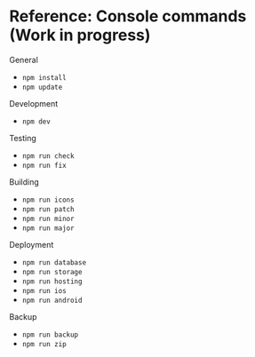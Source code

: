 # Reference: Console commands (Work in progress)

General
- `npm install`
- `npm update`

Development
- `npm dev`

Testing
- `npm run check`
- `npm run fix`

Building
- `npm run icons`
- `npm run patch`
- `npm run minor`
- `npm run major`

Deployment
- `npm run database`
- `npm run storage`
- `npm run hosting`
- `npm run ios`
- `npm run android`

Backup
- `npm run backup`
- `npm run zip`
